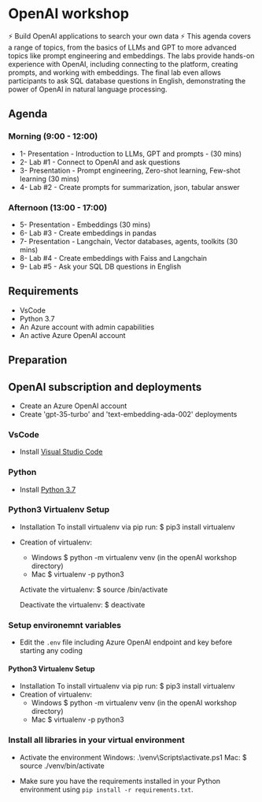 # OpenAI workshop 

⚡ Build OpenAI applications to search your own data ⚡
This agenda covers a range of topics, from the basics of LLMs and GPT to more advanced topics like prompt engineering and embeddings. The labs provide hands-on experience with OpenAI, including connecting to the platform, creating prompts, and working with embeddings. The final lab even allows participants to ask SQL database questions in English, demonstrating the power of OpenAI in natural language processing.

## Agenda

### Morning (9:00 - 12:00)
- 1- Presentation - Introduction to LLMs, GPT and prompts - (30 mins)
- 2- Lab #1 - Connect to OpenAI and ask questions
- 3- Presentation - Prompt engineering, Zero-shot learning, Few-shot learning (30 mins)
- 4- Lab #2 - Create prompts for summarization, json, tabular answer
### Afternoon (13:00 - 17:00)
- 5- Presentation - Embeddings (30 mins)
- 6- Lab #3 - Create embeddings in pandas
- 7- Presentation - Langchain, Vector databases, agents, toolkits (30 mins)
- 8- Lab #4 - Create embeddings with Faiss and Langchain
- 9- Lab #5 - Ask your SQL DB questions in English


## Requirements
- VsCode
- Python 3.7
- An Azure account with admin capabilities
- An active Azure OpenAI account

## Preparation

## OpenAI subscription and deployments
* Create an Azure OpenAI account
* Create 'gpt-35-turbo' and 'text-embedding-ada-002' deployments

### VsCode
* Install [Visual Studio Code](https://code.visualstudio.com/)

### Python
* Install [Python 3.7](https://www.python.org/downloads/release/python-31011/)

### Python3 Virtualenv Setup
*  Installation
        To install virtualenv via pip run:
            $ pip3 install virtualenv
* Creation of virtualenv:
    - Windows
    $ python -m virtualenv venv (in the openAI workshop directory)
    - Mac
    $ virtualenv -p python3 <desired-path>

    Activate the virtualenv:
    $ source <desired-path>/bin/activate

    Deactivate the virtualenv:
    $ deactivate


### Setup environemnt variables
* Edit the `.env` file including Azure OpenAI endpoint and key before starting any coding

#### Python3 Virtualenv Setup
*  Installation
        To install virtualenv via pip run:
            $ pip3 install virtualenv
* Creation of virtualenv:
    - Windows
    $ python -m virtualenv venv (in the openAI workshop directory)
    - Mac
    $ virtualenv -p python3 <desired-path>

### Install all libraries in your virtual environment
* Activate the environment
    Windows:
        .\venv\Scripts\activate.ps1
    Mac:
    $ source ./venv/bin/activate

* Make sure you have the requirements installed in your Python environment using `pip install -r requirements.txt`.

